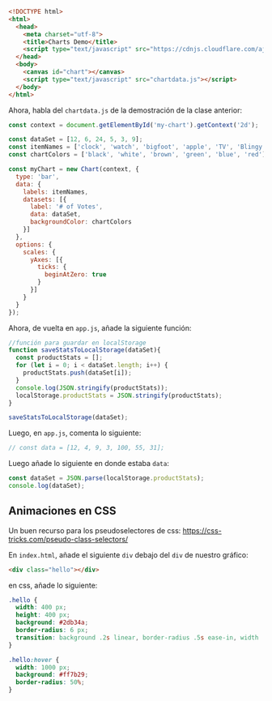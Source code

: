 ﻿```HTML
<!DOCTYPE html>
<html>
  <head>
    <meta charset="utf-8">
    <title>Charts Demo</title>
    <script type="text/javascript" src="https://cdnjs.cloudflare.com/ajax/libs/Chart.js/2.4.0/Chart.min.js"></script>
  </head>
  <body>
    <canvas id="chart"></canvas>
    <script type="text/javascript" src="chartdata.js"></script>
  </body>
</html>
```

Ahora, habla del `chartdata.js` de la demostración de la clase anterior:

```javascript
const context = document.getElementById('my-chart').getContext('2d');

const dataSet = [12, 6, 24, 5, 3, 9];
const itemNames = ['clock', 'watch', 'bigfoot', 'apple', 'TV', 'Blingy Red Shoes'];
const chartColors = ['black', 'white', 'brown', 'green', 'blue', 'red'];

const myChart = new Chart(context, {
  type: 'bar',
  data: {
    labels: itemNames,
    datasets: [{
      label: '# of Votes',
      data: dataSet,
      backgroundColor: chartColors
    }]
  },
  options: {
    scales: {
      yAxes: [{
        ticks: {
          beginAtZero: true
        }
      }]
    }
  }
});
```

Ahora, de vuelta en `app.js`, añade la siguiente función:

```javascript
//función para guardar en localStorage
function saveStatsToLocalStorage(dataSet){
  const productStats = [];
  for (let i = 0; i < dataSet.length; i++) {
    productStats.push(dataSet[i]);
  }
  console.log(JSON.stringify(productStats));
  localStorage.productStats = JSON.stringify(productStats);
}

saveStatsToLocalStorage(dataSet);
```

Luego, en `app.js`, comenta lo siguiente:

```javascript
// const data = [12, 4, 9, 3, 100, 55, 31];
```

Luego añade lo siguiente en donde estaba `data`:

```javascript
const dataSet = JSON.parse(localStorage.productStats);
console.log(dataSet);
```

## Animaciones en CSS

Un buen recurso para los pseudoselectores de css:
<https://css-tricks.com/pseudo-class-selectors/>

En `index.html`, añade el siguiente `div` debajo del `div` de nuestro gráfico:

```html
<div class="hello"></div>
```

en css, añade lo siguiente:

```css
.hello {
  width: 400 px;
  height: 400 px;
  background: #2db34a;
  border-radius: 6 px;
  transition: background .2s linear, border-radius .5s ease-in, width .25s ease-in-out;
}

.hello:hover {
  width: 1000 px;
  background: #ff7b29;
  border-radius: 50%;
}
```
